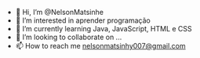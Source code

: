 - 👋 Hi, I’m @NelsonMatsinhe
- 👀 I’m interested in aprender programação
- 🌱 I’m currently learning Java, JavaScript, HTML e CSS 
- 💞️ I’m looking to collaborate on ...
- 📫 How to reach me nelsonmatsinhy007@gmail.com

<!---
NelsonMatsinhe/NelsonMatsinhe is a ✨ special ✨ repository because its `README.md` (this file) appears on your GitHub profile.
You can click the Preview link to take a look at your changes.
--->
